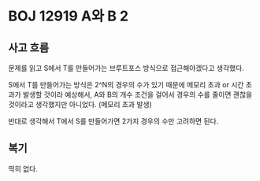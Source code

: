 # BOJ 12919 A와 B 2

## 사고 흐름

문제를 읽고 S에서 T를 만들어가는 브루트포스 방식으로 접근해야겠다고 생각했다.

S에서 T를 만들어가는 방식은 2^N의 경우의 수가 있기 때문에 메모리 초과 or 시간 초과가 발생할 것이라 예상해서, A와 B의 개수 조건을 걸어서 경우의 수를 줄이면 괜찮을 것이라고 생각했지만 아니었다. (메모리 초과 발생)

반대로 생각해서 T에서 S를 만들어가면 2가지 경우의 수만 고려하면 된다.



## 복기

딱히 없다.
